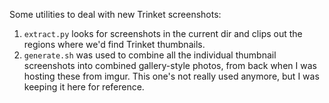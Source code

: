 Some utilities to deal with new Trinket screenshots:

1. `extract.py` looks for screenshots in the current dir and clips out
   the regions where we'd find Trinket thumbnails.
2. `generate.sh` was used to combine all the individual thumbnail
   screenshots into combined gallery-style photos, from back when I was
   hosting these from imgur.  This one's not really used anymore, but
   I was keeping it here for reference.


